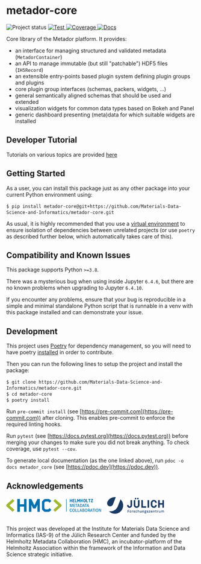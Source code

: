 # metador-core

![Project status](https://img.shields.io/badge/project%20status-alpha-%23ff8000)
[
![Test](https://img.shields.io/github/workflow/status/Materials-Data-Science-and-Informatics/metador-core/test?label=test)
](https://github.com/Materials-Data-Science-and-Informatics/metador-core/actions?query=workflow:test)
[
![Coverage](https://img.shields.io/codecov/c/gh/Materials-Data-Science-and-Informatics/metador-core?token=4JU2SZFZDZ)
](https://app.codecov.io/gh/Materials-Data-Science-and-Informatics/metador-core)
[
![Docs](https://img.shields.io/badge/read-docs-success)
](https://materials-data-science-and-informatics.github.io/metador-core/)

Core library of the Metador platform. It provides:

* an interface for managing structured and validated metadata (`MetadorContainer`)
* an API to manage immutable (but still "patchable") HDF5 files (`IH5Record`)
* an extensible entry-points based plugin system defining plugin groups and plugins
* core plugin group interfaces (schemas, packers, widgets, ...)
* general semantically aligned schemas that should be used and extended
* visualization widgets for common data types based on Bokeh and Panel
* generic dashboard presenting (meta)data for which suitable widgets are installed

## Developer Tutorial

Tutorials on various topics are provided [here](./tutorial)

## Getting Started

As a user, you can install this package just as any other package into your current
Python environment using:
```
$ pip install metador-core@git+https://github.com/Materials-Data-Science-and-Informatics/metador-core.git
```

As usual, it is highly recommended that you use a
[virtual environment](https://stackoverflow.com/questions/41573587/what-is-the-difference-between-venv-pyvenv-pyenv-virtualenv-virtualenvwrappe)
to ensure isolation of dependencies between unrelated projects
(or use `poetry` as described further below, which automatically takes care of this).

## Compatibility and Known Issues

This package supports Python `>=3.8`.

There was a mysterious bug when using inside Jupyter `6.4.6`,
but there are no known problems when upgrading to Jupyter `6.4.10`.

If you encounter any problems, ensure that your bug is reproducible in a simple and
minimal standalone Python script that is runnable in a venv with this package installed
and can demonstrate your issue.

## Development

This project uses [Poetry](https://python-poetry.org/) for dependency
management, so you will need to have poetry
[installed](https://python-poetry.org/docs/master/#installing-with-the-official-installer)
in order to contribute.

Then you can run the following lines to setup the project and install the package:
```
$ git clone https://github.com/Materials-Data-Science-and-Informatics/metador-core.git
$ cd metador-core
$ poetry install
```

Run `pre-commit install` (see [https://pre-commit.com](https://pre-commit.com))
after cloning. This enables pre-commit to enforce the required linting hooks.

Run `pytest` (see [https://docs.pytest.org](https://docs.pytest.org)) before
merging your changes to make sure you did not break anything. To check
coverage, use `pytest --cov`.

To generate local documentation (as the one linked above), run
`pdoc -o docs metador_core` (see [https://pdoc.dev](https://pdoc.dev)).

## Acknowledgements

<div>
<img style="vertical-align: middle;" alt="HMC Logo" src="https://github.com/Materials-Data-Science-and-Informatics/Logos/raw/main/HMC/HMC_Logo_M.png" width=50% height=50% />
&nbsp;&nbsp;
<img style="vertical-align: middle;" alt="FZJ Logo" src="https://github.com/Materials-Data-Science-and-Informatics/Logos/raw/main/FZJ/FZJ.png" width=30% height=30% />
</div>
<br />

This project was developed at the Institute for Materials Data Science and Informatics
(IAS-9) of the Jülich Research Center and funded by the Helmholtz Metadata Collaboration
(HMC), an incubator-platform of the Helmholtz Association within the framework of the
Information and Data Science strategic initiative.
